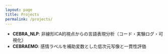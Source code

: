 ```yaml
---
layout: page
title: Projects
permalink: /projects/
---
```


- **CEBRA_NLP**: 非線形ICA的視点からの言語表現分析（コード・実験ログ・可視化）
- **CEBRAEMO**: 感情ラベルを補助変数とした低次元写像と一貫性評価
